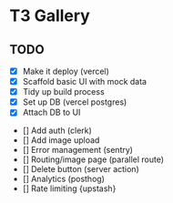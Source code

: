 # T3 Gallery

## TODO

- [x] Make it deploy (vercel)
- [x] Scaffold basic UI with mock data
- [x] Tidy up build process
- [x] Set up DB (vercel postgres)
- [x] Attach DB to UI
- [] Add auth (clerk)
- [] Add image upload
- [] Error management (sentry)
- [] Routing/image page (parallel route)
- [] Delete button (server action)
- [] Analytics (posthog)
- [] Rate limiting {upstash}
